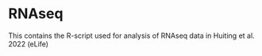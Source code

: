# RNAseq
This contains the R-script used for analysis of RNAseq data in Huiting et al. 2022 (eLife)
